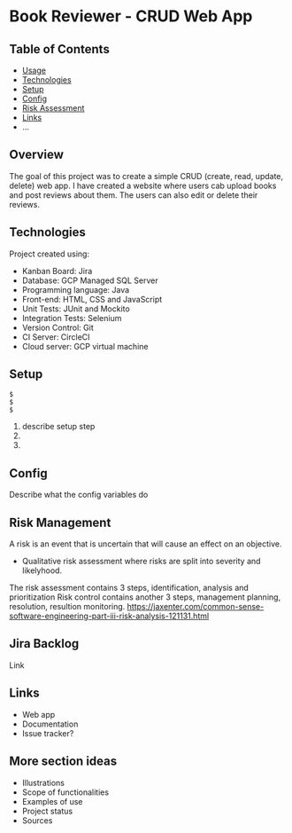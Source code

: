 # Book Reviewer - CRUD Web App
## Table of Contents
* [Usage](#usage)
* [Technologies](#technologies)
* [Setup](#setup)
* [Config](#config)
* [Risk Assessment](#risk_assessment)
* [Links](#links)
* ...

## Overview
The goal of this project was to create a simple CRUD (create, read, update, delete) web app. I have created a  website where users cab upload books and post reviews about them. The users can also edit or delete their reviews.

## Technologies
Project created using:
* Kanban Board: Jira
* Database: GCP Managed SQL Server
* Programming language: Java
* Front-end: HTML, CSS and JavaScript
* Unit Tests: JUnit and Mockito
* Integration Tests: Selenium
* Version Control: Git
* CI Server: CircleCI
* Cloud server: GCP virtual machine

## Setup
```
$
$
$
```
1. describe setup step
2.
3.

## Config
Describe what the config variables do

## Risk Management
A risk is an event that is uncertain that will cause an effect on an objective.
* Qualitative risk assessment where risks are split into severity and likelyhood.

The risk assessment contains 3 steps, identification, analysis and prioritization
Risk control contains another 3 steps, management planning, resolution, resultion monitoring.
https://jaxenter.com/common-sense-software-engineering-part-iii-risk-analysis-121131.html
## Jira Backlog
Link

## Links

* Web app
* Documentation
* Issue tracker?



## More section ideas
* Illustrations
* Scope of functionalities 
* Examples of use
* Project status 
* Sources
